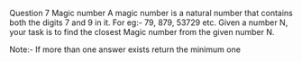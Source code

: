 Question 7
Magic number
A magic number is a natural number that contains both the digits 7 and 9 in it. For eg:- 79, 879, 53729 etc.
Given a number N, your task is to find the closest Magic number from the given number N.

Note:- If more than one answer exists return the minimum one
